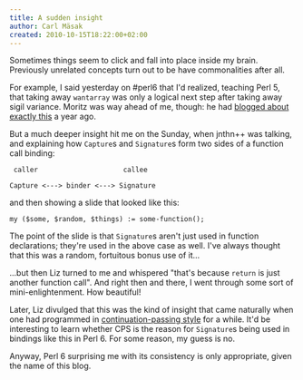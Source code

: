 ```yaml
---
title: A sudden insight
author: Carl Mäsak
created: 2010-10-15T18:22:00+02:00
---
```

Sometimes things seem to click and fall into place inside my brain. Previously
unrelated concepts turn out to be have commonalities after all.

For example, I said yesterday on #perl6 that I'd realized, teaching Perl 5,
that taking away `wantarray` was only a logical next step after taking away
sigil variance. Moritz was way ahead of me, though: he had [blogged about
exactly
this](http://perlgeek.de/blog-en/perl-6/immutable-sigils-and-context.html)
a year ago.

But a much deeper insight hit me on the Sunday, when jnthn++ was talking, and
explaining how `Capture`s and `Signature`s form two sides of a function call
binding:

     caller                     callee
    
    Capture <---> binder <---> Signature

and then showing a slide that looked like this:

    my ($some, $random, $things) := some-function();

The point of the slide is that `Signature`s aren't just used in function
declarations; they're used in the above case as well. I've always thought that
this was a random, fortuitous bonus use of it...

...but then Liz turned to me and whispered "that's because `return` is just
another function call". And right then and there, I went through some sort of
mini-enlightenment. How beautiful!

Later, Liz divulged that this was the kind of insight that came naturally when
one had programmed in [continuation-passing style](http://en.wikipedia.org/wiki/Continuation-passing_style)
for a while. It'd be interesting to learn whether CPS is the reason for
`Signature`s being used in bindings like this in Perl 6. For some reason, my
guess is no.

Anyway, Perl 6 surprising me with its consistency is only appropriate,
given the name of this blog.
